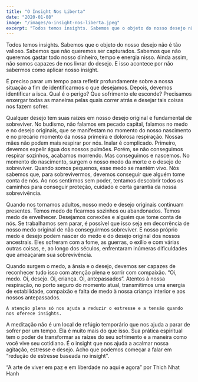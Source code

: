 ```yaml
---
title: "O Insight Nos Liberta"
date: "2020-01-08"
image: "/images/o-insight-nos-liberta.jpeg"
excerpt: "Todos temos insights. Sabemos que o objeto do nosso desejo não é tão valioso. Sabemos que não queremos ser capturados. Sabemos que não queremos gastar todo nosso dinheiro, tempo e energia nisso. Ainda assim, não somos capazes de nos livrar do desejo."
---
```


Todos temos insights. Sabemos que o objeto do nosso desejo não é tão valioso. Sabemos que não queremos ser capturados. Sabemos que não queremos gastar todo nosso dinheiro, tempo e energia nisso. Ainda assim, não somos capazes de nos livrar do desejo. E isso acontece por não sabermos como aplicar nosso insight.

É preciso parar um tempo para refletir profundamente sobre a nossa situação a fim de identificarmos o que desejamos. Depois, devemos identificar a isca. Qual é o perigo? Que sofrimento ele esconde? Precisamos enxergar todas as maneiras pelas quais correr atrás e desejar tais coisas nos fazem sofrer.

Qualquer desejo tem suas raízes em nosso desejo original e fundamental de sobreviver. No budismo, não falamos em pecado capital, falamos no medo e no desejo originais, que se manifestam no momento do nosso nascimento e no precário momento da nossa primeira e dolorosa respiração. Nossas mães não podem mais respirar por nós. Inalar é complicado. Primeiro, devemos expelir água dos nossos pulmões. Porém, se não conseguimos respirar sozinhos, acabamos morrendo. Mas conseguimos e nascemos. No momento do nascimento, surgem o nosso medo da morte e o desejo de sobreviver. Quando somos pequenos, esse medo se mantém vivo. Nós sabemos que, para sobrevivermos, devemos conseguir que alguém tome conta de nós. Ao nos sentirmos sem poder, tentamos descobrir todos os caminhos para conseguir proteção, cuidado e certa garantia da nossa sobrevivência.

Quando nos tornamos adultos, nosso medo e desejo originais continuam presentes. Temos medo de ficarmos sozinhos ou abandonados. Temos medo de envelhecer. Desejamos conexões e alguém que tome conta de nós. Se trabalhamos sem parar, é possível que isso seja em decorrência de nosso medo original de não conseguirmos sobreviver. E nosso próprio medo e desejo podem nascer do medo e do desejo original dos nossos ancestrais. Eles sofreram com a fome, as guerras, o exílio e com várias outras coisas, e, ao longo dos séculos, enfrentaram inúmeras dificuldades que ameaçaram sua sobrevivência.

Quando surgem o medo, a ânsia e o desejo, devemos ser capazes de reconhecer tudo isso com atençāo plena e sorrir com compaixão. “Oi, medo. Oi, desejo. Oi, criança. Oi, antepassados”. Atentos à nossa respiração, no porto seguro do momento atual, transmitimos uma energia de estabilidade,
compaixão e falta de medo à nossa criança interior e aos nossos antepassados.

`A atençāo plena só nos ajuda a reduzir o estresse e a tensão quando nos oferece insights.`

A meditação não é um local de refúgio temporário que nos ajuda a parar de sofrer por um tempo. Ela é muito mais do que isso. Sua prática espiritual tem o poder de transformar as raízes do seu sofrimento e a maneira como você vive seu cotidiano. É o insight que nos ajuda a acalmar nossa agitação, estresse e desejo. Acho que podemos começar a falar em “redução de estresse baseada no insight”.

“A arte de viver em paz e em liberdade no aqui e agora” por Thich Nhat Hanh
